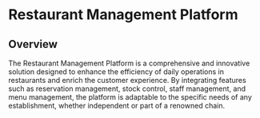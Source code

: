 # Restaurant Management Platform

## Overview

The Restaurant Management Platform is a comprehensive and innovative solution designed to enhance the efficiency of daily operations in restaurants and enrich the customer experience. By integrating features such as reservation management, stock control, staff management, and menu management, the platform is adaptable to the specific needs of any establishment, whether independent or part of a renowned chain.


